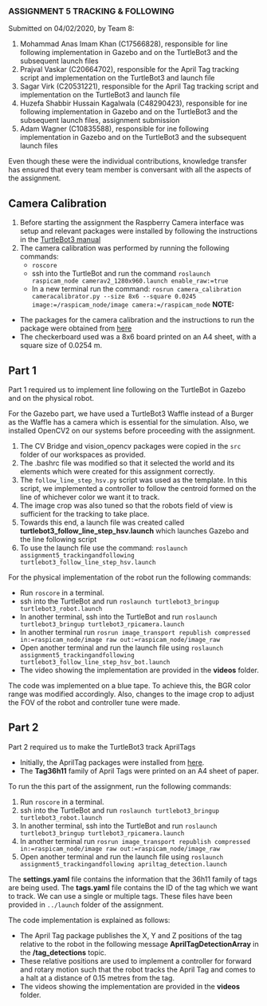 ### ASSIGNMENT 5 TRACKING & FOLLOWING

Submitted on 04/02/2020, by Team 8:

1. Mohammad Anas Imam Khan (C17566828), responsible for line following implementation in Gazebo and on the TurtleBot3 and the subsequent launch files
2. Prajval Vaskar (C20664702), responsible for the April Tag tracking script and implementation on the TurtleBot3 and launch file
3. Sagar Virk (C20531221), responsible for the April Tag tracking script and implementation on the TurtleBot3 and launch file
4. Huzefa Shabbir Hussain Kagalwala (C48290423), responsible for ine following implementation in Gazebo and on the TurtleBot3 and the subsequent launch files, assignment submission
5. Adam Wagner (C10835588), responsible for ine following implementation in Gazebo and on the TurtleBot3 and the subsequent launch files

Even though these were the individual contributions, knowledge transfer has ensured that every team member is conversant with all the aspects of the assignment.

## Camera Calibration

1. Before starting the assignment the Raspberry Camera interface was setup and relevant packages were installed by following the instructions in the [TurtleBot3 manual](http://emanual.robotis.com/docs/en/platform/turtlebot3/appendix_raspi_cam/) 
2. The camera calibration was performed by running the following commands:
	- `roscore`
	- ssh into the TurtleBot and run the command `roslaunch raspicam_node camerav2_1280x960.launch enable_raw:=true`
	- In a new terminal run the command: `rosrun camera_calibration cameracalibrator.py --size 8x6 --square 0.0245 image:=/raspicam_node/image camera:=/raspicam_node`
**NOTE:** 
- The packages for the camera calibration and the instructions to run the package were obtained from [here](http://wiki.ros.org/camera_calibration/Tutorials/MonocularCalibration)
- The checkerboard used was a 8x6 board printed on an A4 sheet, with a square size of 0.0254 m.
	

## Part 1

Part 1 required us to implement line following on the TurtleBot in Gazebo and on the physical robot.

For the Gazebo part, we have used a TurtleBot3 Waffle instead of a Burger as the Waffle has a camera which is essential for the simulation. Also, we installed OpenCV2 on our systems before proceeding with the assignment.

1. The CV Bridge and vision_opencv packages were copied in the `src` folder of our workspaces as provided.
2. The .bashrc file was modified so that it selected the world and its elements which were created for this assignment correctly.
3. The `follow_line_step_hsv.py` script was used as the template. In this script, we implemented a controller to follow the centroid formed on the line of whichever color we want it to track.
4. The image crop was also tuned so that the robots field of view is sufficient for the tracking to take place.
5. Towards this end, a launch file was created called **turtlebot3_follow_line_step_hsv.launch** which launches Gazebo and the line following script 
6. To use the launch file use the command: `roslaunch assignment5_trackingandfollowing turtlebot3_follow_line_step_hsv.launch`

For the physical implementation of the robot run the following commands:
- Run `roscore` in a terminal.
- ssh into the TurtleBot and run `roslaunch turtlebot3_bringup turtlebot3_robot.launch`
- In another terminal, ssh into the TurtleBot and run `roslaunch turtlebot3_bringup turtlebot3_rpicamera.launch`
- In another terminal run `rosrun image_transport republish compressed in:=raspicam_node/image raw out:=raspicam_node/image_raw`
- Open another terminal and run the launch file using `roslaunch assignment5_trackingandfollowing turtlebot3_follow_line_step_hsv_bot.launch`
- The video showing the implementation are provided in the **videos** folder.

The code was implemented on a blue tape. To achieve this, the BGR color range was modified accordingly. Also, changes to the image crop to adjust the FOV of the robot and controller tune were made.


## Part 2

Part 2 required us to make the TurtleBot3 track AprilTags

- Initially, the AprilTag packages were installed from [here](https://github.com/AprilRobotics/apriltag_ros).
- The **Tag36h11** family of April Tags were printed on an A4 sheet of paper.

To run the this part of the assignment, run the following commands:
1. Run `roscore` in a terminal.
2. ssh into the TurtleBot and run `roslaunch turtlebot3_bringup turtlebot3_robot.launch`
3. In another terminal, ssh into the TurtleBot and run `roslaunch turtlebot3_bringup turtlebot3_rpicamera.launch`
4. In another terminal run `rosrun image_transport republish compressed in:=raspicam_node/image raw out:=raspicam_node/image_raw`
5. Open another terminal and run the launch file using `roslaunch assignment5_trackingandfollowing apriltag_detection.launch`

The **settings.yaml** file contains the information that the 36h11 family of tags are being used.
The **tags.yaml** file contains the ID of the tag which we want to track. We can use a single or multiple tags.
These files have been provided in `../launch` folder of the assignment.

The code implementation is explained as follows:
- The April Tag package publishes the X, Y and Z positions of the tag relative to the robot in the following message **AprilTagDetectionArray** in the **/tag_detections** topic.
- These relative positions are used to implement a controller for forward and rotary motion such that the robot tracks the April Tag and comes to a halt at a distance of 0.15 metres from the tag.
- The videos showing the implementation are provided in the **videos** folder.



